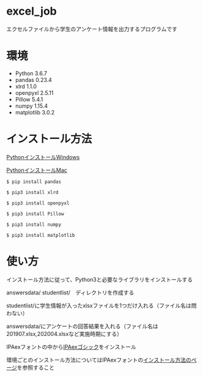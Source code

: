 # excel_job
エクセルファイルから学生のアンケート情報を出力するプログラムです

# 環境
- Python 3.6.7
- pandas 0.23.4
- xlrd 1.1.0
- openpyxl 2.5.11
- Pillow 5.4.1
- numpy 1.15.4
- matplotlib 3.0.2

# インストール方法
[PythonインストールWindows](https://www.python.jp/install/windows/install_py3.html)

[PythonインストールMac](https://qiita.com/ms-rock/items/6e4498a5963f3d9c4a67)

`$ pip install pandas`

`$ pip3 install xlrd`

`$ pip3 install openpyxl`

`$ pip3 install Pillow`

`$ pip3 install numpy`

`$ pip3 install matplotlib`

# 使い方
インストール方法に従って、Python3と必要なライブラリをインストールする

answersdata/ studentlist/　ディレクトリを作成する

studentlist/に学生情報が入ったxlsxファイルを1つだけ入れる（ファイル名は問わない）

answersdata/にアンケートの回答結果を入れる（ファイル名は201907.xlsx,202004.xlsxなど実施時期にする）

IPAexフォントの中から[IPAexゴシック](https://ipafont.ipa.go.jp/)をインストール

環境ごとのインストール方法についてはIPAexフォントの[インストール方法のページ](https://ipafont.ipa.go.jp/node72#jp)を参照すること
